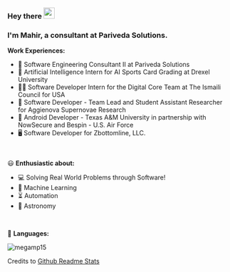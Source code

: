 ### Hey there <img src="https://media.giphy.com/media/hvRJCLFzcasrR4ia7z/giphy.gif" width="25px">

### I'm Mahir, a consultant at Pariveda Solutions. 

 **Work Experiences:**
- 💼 Software Engineering Consultant II at Pariveda Solutions
- 👾 Artificial Intelligence Intern for AI Sports Card Grading at Drexel University 
- 👨‍💻 Software Developer Intern for the Digital Core Team at The Ismaili Council for USA
- 🎇 Software Developer - Team Lead and Student Assistant Researcher for Aggienova Supernovae Research
- 📱 Android Developer - Texas A&M University in partnership with NowSecure and Bespin - U.S. Air Force
- 🖥️ Software Developer for Zbottomline, LLC. 

<br>

😃 **Enthusiastic about:**
- 💻 Solving Real World Problems through Software!
- 👾 Machine Learning
- ⏳ Automation
- 🌌 Astronomy

<br>

🔨 **Languages:**  
<p align="left"> <img src="https://github-readme-stats.vercel.app/api/top-langs/?username=megamp15&layout=compact&theme=vue-dark&hide_title=true&hide=jupyter%20notebook&langs_count=10" alt="megamp15" /> 

<br>

Credits to [Github Readme Stats](https://github.com/anuraghazra/github-readme-stats)
